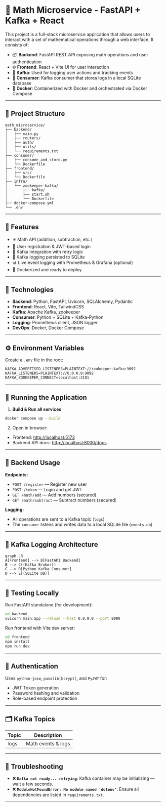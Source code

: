 # 🧠 Math Microservice - FastAPI + Kafka + React

This project is a full-stack microservice application that allows users to interact with a set of mathematical operations through a web interface. It consists of:

- 📦 **Backend**: FastAPI REST API exposing math operations and user authentication
- 🌐 **Frontend**: React + Vite UI for user interaction
- 🔁 **Kafka**: Used for logging user actions and tracking events
- 🧾 **Consumer**: Kafka consumer that stores logs in a local SQLite database
- 🐳 **Docker**: Containerized with Docker and orchestrated via Docker Compose

---

## 📂 Project Structure

```
math_microservice/
├── backend/
│   ├── main.py
│   ├── routers/
│   ├── auth/
│   ├── utils/
│   └── requirements.txt
├── consumer/
│   ├── consume_and_store.py
│   └── Dockerfile
├── frontend/
│   ├── src/
│   └── Dockerfile
├── infra/
│   └── zookeeper-kafka/
│       ├── kafka/
│       ├── start.sh
│       └── Dockerfile
├── docker-compose.yml
└── .env
```

---

## 🚀 Features

- ✳️ Math API (addition, subtraction, etc.)
- 🔐 User registration & JWT-based login
- 🧪 Kafka integration with retry logic
- 📄 Kafka logging persisted to SQLite
- 📊 Live event logging with Prometheus & Grafana (optional)
- 🐳 Dockerized and ready to deploy

---

## 🧰 Technologies

- **Backend**: Python, FastAPI, Uvicorn, SQLAlchemy, Pydantic
- **Frontend**: React, Vite, TailwindCSS
- **Kafka**: Apache Kafka, zookeeper
- **Consumer**: Python + SQLite + Kafka-Python
- **Logging**: Prometheus client, JSON logger
- **DevOps**: Docker, Docker Compose

---

## ⚙️ Environment Variables

Create a `.env` file in the root:

```env
KAFKA_ADVERTISED_LISTENERS=PLAINTEXT://zookeeper-kafka:9092
KAFKA_LISTENERS=PLAINTEXT://0.0.0.0:9092
KAFKA_ZOOKEEPER_CONNECT=localhost:2181
```

---

## 🐳 Running the Application

1. **Build & Run all services**

```bash
docker compose up --build
```

2. Open in browser:

- Frontend: [http://localhost:5173](http://localhost:5173)
- Backend API docs: [http://localhost:8000/docs](http://localhost:8000/docs)

---

## 🧪 Backend Usage

**Endpoints:**

- `POST /register` — Register new user
- `POST /token` — Login and get JWT
- `GET /math/add` — Add numbers (secured)
- `GET /math/subtract` — Subtract numbers (secured)

**Logging:**

- All operations are sent to a Kafka topic (`logs`)
- The `consumer` listens and writes data to a local SQLite file (`events.db`)

---

## 🔄 Kafka Logging Architecture

```mermaid
graph LR
A[Frontend] --> B[FastAPI Backend]
B --> C((Kafka Broker))
C --> D[Python Kafka Consumer]
D --> E[(SQLite DB)]
```

---

## 🧪 Testing Locally

Run FastAPI standalone (for development):

```bash
cd backend
uvicorn main:app --reload --host 0.0.0.0 --port 8000
```

Run frontend with Vite dev server:

```bash
cd frontend
npm install
npm run dev
```

---

## 🔐 Authentication

Uses `python-jose`, `passlib[bcrypt]`, and `PyJWT` for:

- JWT Token generation
- Password hashing and validation
- Role-based endpoint protection

---

## 🗂 Kafka Topics

| Topic | Description         |
|-------|---------------------|
| logs  | Math events & logs  |

---

## 🧹 Troubleshooting

- ❌ **`Kafka not ready... retrying`**: Kafka container may be initializing — wait a few seconds.
- ❌ **`ModuleNotFoundError: No module named 'dotenv'`**: Ensure all dependencies are listed in `requirements.txt`.

---


